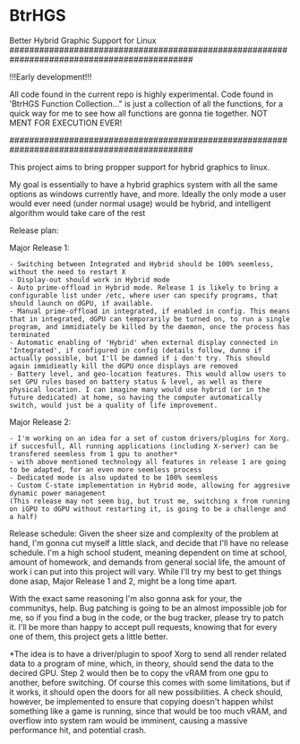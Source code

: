 # BtrHGS
Better Hybrid Graphic Support for Linux
#############################################################################################

!!!Early development!!!

All code found in the current repo is highly experimental. Code found in 'BtrHGS Function Collection..." is just a collection of all the functions, for a quick way for me to see how all functions are gonna tie together. NOT MENT FOR EXECUTION EVER!

#############################################################################################

This project aims to bring propper support for hybrid graphics to linux.

My goal is essentially to have a hybrid graphics system with all the same options as windows currently have, and more. Ideally the only mode a user would ever need (under normal usage) would be hybrid, and intelligent algorithm would take care of the rest

Release plan:

  Major Release 1:
  
    - Switching between Integrated and Hybrid should be 100% seemless, without the need to restart X
    - Display-out should work in Hybrid mode
    - Auto prime-offload in Hybrid mode. Release 1 is likely to bring a configurable list under /etc, where user can specify programs, that should launch on dGPU, if available.
    - Manual prime-offload in integrated, if enabled in config. This means that in integrated, dGPU can temporarily be turned on, to run a single program, and immidiately be killed by the daemon, once the process has terminated
    - Automatic enabling of 'Hybrid' when external display connected in 'Integrated', if configured in config (details follow, dunno if actually possible, but I'll be damned if i don't try. This should again immidieatly kill the dGPU once displays are removed
    - Battery level, and geo-location features. This would allow users to set GPU rules based on battery status & level, as well as there physical location. I can imagine many would use hybrid (or in the future dedicated) at home, so having the computer automatically switch, would just be a quality of life improvement.
    
  Major Release 2:
  
    - I'm working on an idea for a set of custom drivers/plugins for Xorg. if succesfull, All running applications (including X-server) can be transfered seemless from 1 gpu to another*
    - with above mentioned technology all features in release 1 are going to be adapted, for an even more seemless process
    - Dedicated mode is also updated to be 100% seemless
    - Custom C-state implementation in Hybrid mode, allowing for aggresive dynamic power management
    (This release may not seem big, but trust me, switching x from running on iGPU to dGPU without restarting it, is going to be a challenge and a half)
    
Release schedule:
Given the sheer size and complexity of the problem at hand, I'm gonna cut myself a little slack, and decide that I'll have no release schedule.
I'm a high school student, meaning dependent on time at school, amount of homework, and demands from general social life, the amount of work i can put into this project will vary.
While I'll try my best to get things done asap, Major Release 1 and 2, might be a long time apart.

With the exact same reasoning I'm also gonna ask for your, the communitys, help. Bug patching is going to be an almost impossible job for me, so if you find a bug in the code, or the bug tracker, please try to patch it. I'll be more than happy to accept pull requests, knowing that for every one of them, this project gets a little better.


*The idea is to have a driver/plugin to spoof Xorg to send all render related data to a program of mine, which, in theory, should send the data to the decired GPU.
Step 2 would then be to copy the vRAM from one gpu to another, before switching. Of course this comes with some limitations, but if it works, it should open the doors for all new possibilities.
A check should, however, be implemented to ensure that copying doesn't happen whilst something like a game is running, since that would be too much vRAM, and overflow into system ram would be imminent, causing a massive performance hit, and potential crash.
